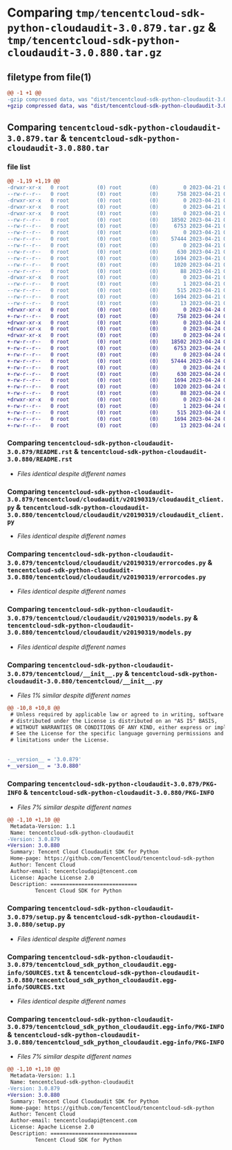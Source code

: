 # Comparing `tmp/tencentcloud-sdk-python-cloudaudit-3.0.879.tar.gz` & `tmp/tencentcloud-sdk-python-cloudaudit-3.0.880.tar.gz`

## filetype from file(1)

```diff
@@ -1 +1 @@
-gzip compressed data, was "dist/tencentcloud-sdk-python-cloudaudit-3.0.879.tar", last modified: Fri Apr 21 00:40:33 2023, max compression
+gzip compressed data, was "dist/tencentcloud-sdk-python-cloudaudit-3.0.880.tar", last modified: Mon Apr 24 02:55:47 2023, max compression
```

## Comparing `tencentcloud-sdk-python-cloudaudit-3.0.879.tar` & `tencentcloud-sdk-python-cloudaudit-3.0.880.tar`

### file list

```diff
@@ -1,19 +1,19 @@
-drwxr-xr-x   0 root         (0) root         (0)        0 2023-04-21 00:40:33.000000 tencentcloud-sdk-python-cloudaudit-3.0.879/
--rw-r--r--   0 root         (0) root         (0)      758 2023-04-21 00:40:33.000000 tencentcloud-sdk-python-cloudaudit-3.0.879/README.rst
-drwxr-xr-x   0 root         (0) root         (0)        0 2023-04-21 00:40:33.000000 tencentcloud-sdk-python-cloudaudit-3.0.879/tencentcloud/
-drwxr-xr-x   0 root         (0) root         (0)        0 2023-04-21 00:40:33.000000 tencentcloud-sdk-python-cloudaudit-3.0.879/tencentcloud/cloudaudit/
-drwxr-xr-x   0 root         (0) root         (0)        0 2023-04-21 00:40:33.000000 tencentcloud-sdk-python-cloudaudit-3.0.879/tencentcloud/cloudaudit/v20190319/
--rw-r--r--   0 root         (0) root         (0)    18502 2023-04-21 00:40:33.000000 tencentcloud-sdk-python-cloudaudit-3.0.879/tencentcloud/cloudaudit/v20190319/cloudaudit_client.py
--rw-r--r--   0 root         (0) root         (0)     6753 2023-04-21 00:40:33.000000 tencentcloud-sdk-python-cloudaudit-3.0.879/tencentcloud/cloudaudit/v20190319/errorcodes.py
--rw-r--r--   0 root         (0) root         (0)        0 2023-04-21 00:40:33.000000 tencentcloud-sdk-python-cloudaudit-3.0.879/tencentcloud/cloudaudit/v20190319/__init__.py
--rw-r--r--   0 root         (0) root         (0)    57444 2023-04-21 00:40:33.000000 tencentcloud-sdk-python-cloudaudit-3.0.879/tencentcloud/cloudaudit/v20190319/models.py
--rw-r--r--   0 root         (0) root         (0)        0 2023-04-21 00:40:33.000000 tencentcloud-sdk-python-cloudaudit-3.0.879/tencentcloud/cloudaudit/__init__.py
--rw-r--r--   0 root         (0) root         (0)      630 2023-04-21 00:40:33.000000 tencentcloud-sdk-python-cloudaudit-3.0.879/tencentcloud/__init__.py
--rw-r--r--   0 root         (0) root         (0)     1694 2023-04-21 00:40:33.000000 tencentcloud-sdk-python-cloudaudit-3.0.879/PKG-INFO
--rw-r--r--   0 root         (0) root         (0)     1020 2023-04-21 00:40:33.000000 tencentcloud-sdk-python-cloudaudit-3.0.879/setup.py
--rw-r--r--   0 root         (0) root         (0)       88 2023-04-21 00:40:33.000000 tencentcloud-sdk-python-cloudaudit-3.0.879/setup.cfg
-drwxr-xr-x   0 root         (0) root         (0)        0 2023-04-21 00:40:33.000000 tencentcloud-sdk-python-cloudaudit-3.0.879/tencentcloud_sdk_python_cloudaudit.egg-info/
--rw-r--r--   0 root         (0) root         (0)        1 2023-04-21 00:40:33.000000 tencentcloud-sdk-python-cloudaudit-3.0.879/tencentcloud_sdk_python_cloudaudit.egg-info/dependency_links.txt
--rw-r--r--   0 root         (0) root         (0)      515 2023-04-21 00:40:33.000000 tencentcloud-sdk-python-cloudaudit-3.0.879/tencentcloud_sdk_python_cloudaudit.egg-info/SOURCES.txt
--rw-r--r--   0 root         (0) root         (0)     1694 2023-04-21 00:40:33.000000 tencentcloud-sdk-python-cloudaudit-3.0.879/tencentcloud_sdk_python_cloudaudit.egg-info/PKG-INFO
--rw-r--r--   0 root         (0) root         (0)       13 2023-04-21 00:40:33.000000 tencentcloud-sdk-python-cloudaudit-3.0.879/tencentcloud_sdk_python_cloudaudit.egg-info/top_level.txt
+drwxr-xr-x   0 root         (0) root         (0)        0 2023-04-24 02:55:47.000000 tencentcloud-sdk-python-cloudaudit-3.0.880/
+-rw-r--r--   0 root         (0) root         (0)      758 2023-04-24 02:55:47.000000 tencentcloud-sdk-python-cloudaudit-3.0.880/README.rst
+drwxr-xr-x   0 root         (0) root         (0)        0 2023-04-24 02:55:47.000000 tencentcloud-sdk-python-cloudaudit-3.0.880/tencentcloud/
+drwxr-xr-x   0 root         (0) root         (0)        0 2023-04-24 02:55:47.000000 tencentcloud-sdk-python-cloudaudit-3.0.880/tencentcloud/cloudaudit/
+drwxr-xr-x   0 root         (0) root         (0)        0 2023-04-24 02:55:47.000000 tencentcloud-sdk-python-cloudaudit-3.0.880/tencentcloud/cloudaudit/v20190319/
+-rw-r--r--   0 root         (0) root         (0)    18502 2023-04-24 02:55:47.000000 tencentcloud-sdk-python-cloudaudit-3.0.880/tencentcloud/cloudaudit/v20190319/cloudaudit_client.py
+-rw-r--r--   0 root         (0) root         (0)     6753 2023-04-24 02:55:47.000000 tencentcloud-sdk-python-cloudaudit-3.0.880/tencentcloud/cloudaudit/v20190319/errorcodes.py
+-rw-r--r--   0 root         (0) root         (0)        0 2023-04-24 02:55:47.000000 tencentcloud-sdk-python-cloudaudit-3.0.880/tencentcloud/cloudaudit/v20190319/__init__.py
+-rw-r--r--   0 root         (0) root         (0)    57444 2023-04-24 02:55:47.000000 tencentcloud-sdk-python-cloudaudit-3.0.880/tencentcloud/cloudaudit/v20190319/models.py
+-rw-r--r--   0 root         (0) root         (0)        0 2023-04-24 02:55:47.000000 tencentcloud-sdk-python-cloudaudit-3.0.880/tencentcloud/cloudaudit/__init__.py
+-rw-r--r--   0 root         (0) root         (0)      630 2023-04-24 02:55:47.000000 tencentcloud-sdk-python-cloudaudit-3.0.880/tencentcloud/__init__.py
+-rw-r--r--   0 root         (0) root         (0)     1694 2023-04-24 02:55:47.000000 tencentcloud-sdk-python-cloudaudit-3.0.880/PKG-INFO
+-rw-r--r--   0 root         (0) root         (0)     1020 2023-04-24 02:55:47.000000 tencentcloud-sdk-python-cloudaudit-3.0.880/setup.py
+-rw-r--r--   0 root         (0) root         (0)       88 2023-04-24 02:55:47.000000 tencentcloud-sdk-python-cloudaudit-3.0.880/setup.cfg
+drwxr-xr-x   0 root         (0) root         (0)        0 2023-04-24 02:55:47.000000 tencentcloud-sdk-python-cloudaudit-3.0.880/tencentcloud_sdk_python_cloudaudit.egg-info/
+-rw-r--r--   0 root         (0) root         (0)        1 2023-04-24 02:55:47.000000 tencentcloud-sdk-python-cloudaudit-3.0.880/tencentcloud_sdk_python_cloudaudit.egg-info/dependency_links.txt
+-rw-r--r--   0 root         (0) root         (0)      515 2023-04-24 02:55:47.000000 tencentcloud-sdk-python-cloudaudit-3.0.880/tencentcloud_sdk_python_cloudaudit.egg-info/SOURCES.txt
+-rw-r--r--   0 root         (0) root         (0)     1694 2023-04-24 02:55:47.000000 tencentcloud-sdk-python-cloudaudit-3.0.880/tencentcloud_sdk_python_cloudaudit.egg-info/PKG-INFO
+-rw-r--r--   0 root         (0) root         (0)       13 2023-04-24 02:55:47.000000 tencentcloud-sdk-python-cloudaudit-3.0.880/tencentcloud_sdk_python_cloudaudit.egg-info/top_level.txt
```

### Comparing `tencentcloud-sdk-python-cloudaudit-3.0.879/README.rst` & `tencentcloud-sdk-python-cloudaudit-3.0.880/README.rst`

 * *Files identical despite different names*

### Comparing `tencentcloud-sdk-python-cloudaudit-3.0.879/tencentcloud/cloudaudit/v20190319/cloudaudit_client.py` & `tencentcloud-sdk-python-cloudaudit-3.0.880/tencentcloud/cloudaudit/v20190319/cloudaudit_client.py`

 * *Files identical despite different names*

### Comparing `tencentcloud-sdk-python-cloudaudit-3.0.879/tencentcloud/cloudaudit/v20190319/errorcodes.py` & `tencentcloud-sdk-python-cloudaudit-3.0.880/tencentcloud/cloudaudit/v20190319/errorcodes.py`

 * *Files identical despite different names*

### Comparing `tencentcloud-sdk-python-cloudaudit-3.0.879/tencentcloud/cloudaudit/v20190319/models.py` & `tencentcloud-sdk-python-cloudaudit-3.0.880/tencentcloud/cloudaudit/v20190319/models.py`

 * *Files identical despite different names*

### Comparing `tencentcloud-sdk-python-cloudaudit-3.0.879/tencentcloud/__init__.py` & `tencentcloud-sdk-python-cloudaudit-3.0.880/tencentcloud/__init__.py`

 * *Files 1% similar despite different names*

```diff
@@ -10,8 +10,8 @@
 # Unless required by applicable law or agreed to in writing, software
 # distributed under the License is distributed on an "AS IS" BASIS,
 # WITHOUT WARRANTIES OR CONDITIONS OF ANY KIND, either express or implied.
 # See the License for the specific language governing permissions and
 # limitations under the License.
 
 
-__version__ = '3.0.879'
+__version__ = '3.0.880'
```

### Comparing `tencentcloud-sdk-python-cloudaudit-3.0.879/PKG-INFO` & `tencentcloud-sdk-python-cloudaudit-3.0.880/PKG-INFO`

 * *Files 7% similar despite different names*

```diff
@@ -1,10 +1,10 @@
 Metadata-Version: 1.1
 Name: tencentcloud-sdk-python-cloudaudit
-Version: 3.0.879
+Version: 3.0.880
 Summary: Tencent Cloud Cloudaudit SDK for Python
 Home-page: https://github.com/TencentCloud/tencentcloud-sdk-python
 Author: Tencent Cloud
 Author-email: tencentcloudapi@tencent.com
 License: Apache License 2.0
 Description: ============================
         Tencent Cloud SDK for Python
```

### Comparing `tencentcloud-sdk-python-cloudaudit-3.0.879/setup.py` & `tencentcloud-sdk-python-cloudaudit-3.0.880/setup.py`

 * *Files identical despite different names*

### Comparing `tencentcloud-sdk-python-cloudaudit-3.0.879/tencentcloud_sdk_python_cloudaudit.egg-info/SOURCES.txt` & `tencentcloud-sdk-python-cloudaudit-3.0.880/tencentcloud_sdk_python_cloudaudit.egg-info/SOURCES.txt`

 * *Files identical despite different names*

### Comparing `tencentcloud-sdk-python-cloudaudit-3.0.879/tencentcloud_sdk_python_cloudaudit.egg-info/PKG-INFO` & `tencentcloud-sdk-python-cloudaudit-3.0.880/tencentcloud_sdk_python_cloudaudit.egg-info/PKG-INFO`

 * *Files 7% similar despite different names*

```diff
@@ -1,10 +1,10 @@
 Metadata-Version: 1.1
 Name: tencentcloud-sdk-python-cloudaudit
-Version: 3.0.879
+Version: 3.0.880
 Summary: Tencent Cloud Cloudaudit SDK for Python
 Home-page: https://github.com/TencentCloud/tencentcloud-sdk-python
 Author: Tencent Cloud
 Author-email: tencentcloudapi@tencent.com
 License: Apache License 2.0
 Description: ============================
         Tencent Cloud SDK for Python
```


